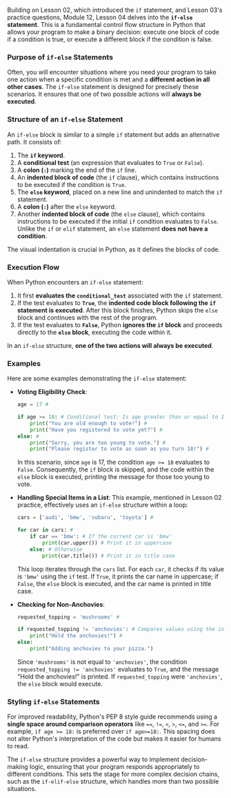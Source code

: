 Building on Lesson 02, which introduced the `if` statement, and Lesson 03's practice questions, Module 12, Lesson 04 delves into the **`if-else` statement**. This is a fundamental control flow structure in Python that allows your program to make a binary decision: execute one block of code if a condition is true, or execute a different block if the condition is false.

### Purpose of `if-else` Statements
Often, you will encounter situations where you need your program to take one action when a specific condition is met and a **different action in all other cases**. The `if-else` statement is designed for precisely these scenarios. It ensures that one of two possible actions will **always be executed**.

### Structure of an `if-else` Statement
An `if-else` block is similar to a simple `if` statement but adds an alternative path. It consists of:
1.  The **`if` keyword**.
2.  A **conditional test** (an expression that evaluates to `True` or `False`).
3.  A **colon (`:`)** marking the end of the `if` line.
4.  An **indented block of code** (the `if` clause), which contains instructions to be executed if the condition is `True`.
5.  The **`else` keyword**, placed on a new line and unindented to match the `if` statement.
6.  A **colon (`:`)** after the `else` keyword.
7.  Another **indented block of code** (the `else` clause), which contains instructions to be executed if the initial `if` condition evaluates to `False`. Unlike the `if` or `elif` statement, an `else` statement **does not have a condition**.

The visual indentation is crucial in Python, as it defines the blocks of code.

### Execution Flow
When Python encounters an `if-else` statement:
1.  It first **evaluates the `conditional_test`** associated with the `if` statement.
2.  If the test evaluates to **`True`**, the **indented code block following the `if` statement is executed**. After this block finishes, Python skips the `else` block and continues with the rest of the program.
3.  If the test evaluates to **`False`**, Python **ignores the `if` block** and proceeds directly to the **`else` block**, executing the code within it.

In an `if-else` structure, **one of the two actions will always be executed**.

### Examples

Here are some examples demonstrating the `if-else` statement:

*   **Voting Eligibility Check**:
    ```python
    age = 17 #

    if age >= 18: # Conditional test: Is age greater than or equal to 18?
        print("You are old enough to vote!") #
        print("Have you registered to vote yet?") #
    else: #
        print("Sorry, you are too young to vote.") #
        print("Please register to vote as soon as you turn 18!") #
    ```
    In this scenario, since `age` is 17, the condition `age >= 18` evaluates to `False`. Consequently, the `if` block is skipped, and the code within the `else` block is executed, printing the message for those too young to vote.

*   **Handling Special Items in a List**:
    This example, mentioned in Lesson 02 practice, effectively uses an `if-else` structure within a loop:
    ```python
    cars = ['audi', 'bmw', 'subaru', 'toyota'] #

    for car in cars: #
        if car == 'bmw': # If the current car is 'bmw'
            print(car.upper()) # Print it in uppercase
        else: # Otherwise
            print(car.title()) # Print it in title case
    ```
    This loop iterates through the `cars` list. For each `car`, it checks if its value is `'bmw'` using the `if` test. If `True`, it prints the car name in uppercase; if `False`, the `else` block is executed, and the car name is printed in title case.

*   **Checking for Non-Anchovies**:
    ```python
    requested_topping = 'mushrooms' #

    if requested_topping != 'anchovies': # Compares values using the inequality operator
        print("Hold the anchovies!") #
    else:
        print("Adding anchovies to your pizza.")
    ```
    Since `'mushrooms'` is not equal to `'anchovies'`, the condition `requested_topping != 'anchovies'` evaluates to `True`, and the message "Hold the anchovies!" is printed. If `requested_topping` were `'anchovies'`, the `else` block would execute.

### Styling `if-else` Statements
For improved readability, Python's PEP 8 style guide recommends using a **single space around comparison operators** like `==`, `!=`, `<`, `>`, `<=`, and `>=`. For example, `if age >= 18:` is preferred over `if age>=18:`. This spacing does not alter Python's interpretation of the code but makes it easier for humans to read.

The `if-else` structure provides a powerful way to implement decision-making logic, ensuring that your program responds appropriately to different conditions. This sets the stage for more complex decision chains, such as the `if-elif-else` structure, which handles more than two possible situations.